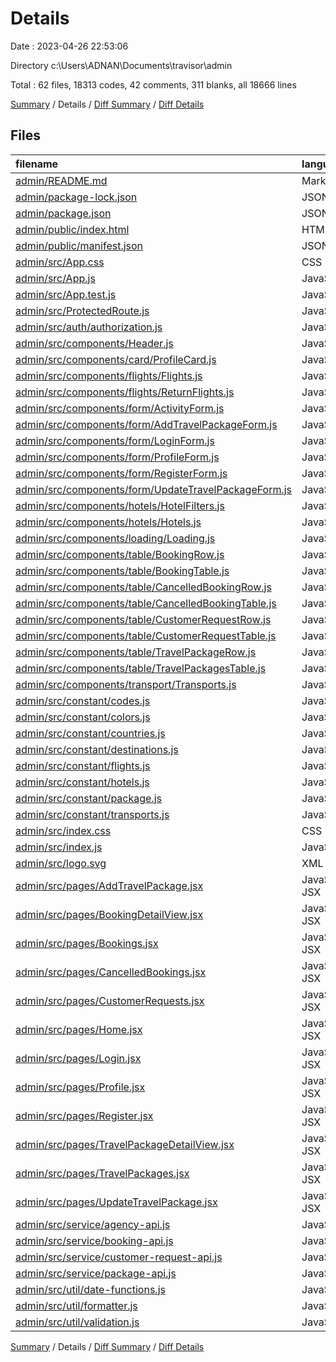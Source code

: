 # Details

Date : 2023-04-26 22:53:06

Directory c:\\Users\\ADNAN\\Documents\\travisor\\admin

Total : 62 files,  18313 codes, 42 comments, 311 blanks, all 18666 lines

[Summary](results.md) / Details / [Diff Summary](diff.md) / [Diff Details](diff-details.md)

## Files
| filename | language | code | comment | blank | total |
| :--- | :--- | ---: | ---: | ---: | ---: |
| [admin/README.md](/admin/README.md) | Markdown | 38 | 0 | 33 | 71 |
| [admin/package-lock.json](/admin/package-lock.json) | JSON | 12,897 | 0 | 1 | 12,898 |
| [admin/package.json](/admin/package.json) | JSON | 44 | 0 | 1 | 45 |
| [admin/public/index.html](/admin/public/index.html) | HTML | 26 | 23 | 1 | 50 |
| [admin/public/manifest.json](/admin/public/manifest.json) | JSON | 25 | 0 | 1 | 26 |
| [admin/src/App.css](/admin/src/App.css) | CSS | 33 | 0 | 6 | 39 |
| [admin/src/App.js](/admin/src/App.js) | JavaScript | 108 | 0 | 4 | 112 |
| [admin/src/App.test.js](/admin/src/App.test.js) | JavaScript | 7 | 0 | 2 | 9 |
| [admin/src/ProtectedRoute.js](/admin/src/ProtectedRoute.js) | JavaScript | 14 | 0 | 4 | 18 |
| [admin/src/auth/authorization.js](/admin/src/auth/authorization.js) | JavaScript | 7 | 0 | 2 | 9 |
| [admin/src/components/Header.js](/admin/src/components/Header.js) | JavaScript | 55 | 0 | 5 | 60 |
| [admin/src/components/card/ProfileCard.js](/admin/src/components/card/ProfileCard.js) | JavaScript | 100 | 0 | 6 | 106 |
| [admin/src/components/flights/Flights.js](/admin/src/components/flights/Flights.js) | JavaScript | 170 | 6 | 13 | 189 |
| [admin/src/components/flights/ReturnFlights.js](/admin/src/components/flights/ReturnFlights.js) | JavaScript | 180 | 6 | 13 | 199 |
| [admin/src/components/form/ActivityForm.js](/admin/src/components/form/ActivityForm.js) | JavaScript | 74 | 0 | 6 | 80 |
| [admin/src/components/form/AddTravelPackageForm.js](/admin/src/components/form/AddTravelPackageForm.js) | JavaScript | 657 | 0 | 22 | 679 |
| [admin/src/components/form/LoginForm.js](/admin/src/components/form/LoginForm.js) | JavaScript | 26 | 0 | 3 | 29 |
| [admin/src/components/form/ProfileForm.js](/admin/src/components/form/ProfileForm.js) | JavaScript | 118 | 0 | 4 | 122 |
| [admin/src/components/form/RegisterForm.js](/admin/src/components/form/RegisterForm.js) | JavaScript | 72 | 0 | 5 | 77 |
| [admin/src/components/form/UpdateTravelPackageForm.js](/admin/src/components/form/UpdateTravelPackageForm.js) | JavaScript | 709 | 0 | 22 | 731 |
| [admin/src/components/hotels/HotelFilters.js](/admin/src/components/hotels/HotelFilters.js) | JavaScript | 163 | 1 | 8 | 172 |
| [admin/src/components/hotels/Hotels.js](/admin/src/components/hotels/Hotels.js) | JavaScript | 161 | 0 | 14 | 175 |
| [admin/src/components/loading/Loading.js](/admin/src/components/loading/Loading.js) | JavaScript | 43 | 0 | 4 | 47 |
| [admin/src/components/table/BookingRow.js](/admin/src/components/table/BookingRow.js) | JavaScript | 52 | 0 | 4 | 56 |
| [admin/src/components/table/BookingTable.js](/admin/src/components/table/BookingTable.js) | JavaScript | 28 | 0 | 3 | 31 |
| [admin/src/components/table/CancelledBookingRow.js](/admin/src/components/table/CancelledBookingRow.js) | JavaScript | 56 | 0 | 4 | 60 |
| [admin/src/components/table/CancelledBookingTable.js](/admin/src/components/table/CancelledBookingTable.js) | JavaScript | 33 | 0 | 3 | 36 |
| [admin/src/components/table/CustomerRequestRow.js](/admin/src/components/table/CustomerRequestRow.js) | JavaScript | 29 | 0 | 3 | 32 |
| [admin/src/components/table/CustomerRequestTable.js](/admin/src/components/table/CustomerRequestTable.js) | JavaScript | 38 | 0 | 3 | 41 |
| [admin/src/components/table/TravelPackageRow.js](/admin/src/components/table/TravelPackageRow.js) | JavaScript | 33 | 0 | 4 | 37 |
| [admin/src/components/table/TravelPackagesTable.js](/admin/src/components/table/TravelPackagesTable.js) | JavaScript | 36 | 0 | 3 | 39 |
| [admin/src/components/transport/Transports.js](/admin/src/components/transport/Transports.js) | JavaScript | 81 | 0 | 6 | 87 |
| [admin/src/constant/codes.js](/admin/src/constant/codes.js) | JavaScript | 5 | 0 | 1 | 6 |
| [admin/src/constant/colors.js](/admin/src/constant/colors.js) | JavaScript | 16 | 0 | 1 | 17 |
| [admin/src/constant/countries.js](/admin/src/constant/countries.js) | JavaScript | 207 | 0 | 1 | 208 |
| [admin/src/constant/destinations.js](/admin/src/constant/destinations.js) | JavaScript | 18 | 0 | 1 | 19 |
| [admin/src/constant/flights.js](/admin/src/constant/flights.js) | JavaScript | 108 | 0 | 6 | 114 |
| [admin/src/constant/hotels.js](/admin/src/constant/hotels.js) | JavaScript | 421 | 0 | 2 | 423 |
| [admin/src/constant/package.js](/admin/src/constant/package.js) | JavaScript | 306 | 0 | 3 | 309 |
| [admin/src/constant/transports.js](/admin/src/constant/transports.js) | JavaScript | 56 | 0 | 1 | 57 |
| [admin/src/index.css](/admin/src/index.css) | CSS | 12 | 0 | 2 | 14 |
| [admin/src/index.js](/admin/src/index.js) | JavaScript | 11 | 3 | 3 | 17 |
| [admin/src/logo.svg](/admin/src/logo.svg) | XML | 1 | 0 | 0 | 1 |
| [admin/src/pages/AddTravelPackage.jsx](/admin/src/pages/AddTravelPackage.jsx) | JavaScript JSX | 36 | 0 | 5 | 41 |
| [admin/src/pages/BookingDetailView.jsx](/admin/src/pages/BookingDetailView.jsx) | JavaScript JSX | 234 | 0 | 9 | 243 |
| [admin/src/pages/Bookings.jsx](/admin/src/pages/Bookings.jsx) | JavaScript JSX | 43 | 0 | 3 | 46 |
| [admin/src/pages/CancelledBookings.jsx](/admin/src/pages/CancelledBookings.jsx) | JavaScript JSX | 43 | 0 | 3 | 46 |
| [admin/src/pages/CustomerRequests.jsx](/admin/src/pages/CustomerRequests.jsx) | JavaScript JSX | 44 | 0 | 4 | 48 |
| [admin/src/pages/Home.jsx](/admin/src/pages/Home.jsx) | JavaScript JSX | 79 | 0 | 3 | 82 |
| [admin/src/pages/Login.jsx](/admin/src/pages/Login.jsx) | JavaScript JSX | 27 | 0 | 4 | 31 |
| [admin/src/pages/Profile.jsx](/admin/src/pages/Profile.jsx) | JavaScript JSX | 10 | 0 | 3 | 13 |
| [admin/src/pages/Register.jsx](/admin/src/pages/Register.jsx) | JavaScript JSX | 25 | 0 | 2 | 27 |
| [admin/src/pages/TravelPackageDetailView.jsx](/admin/src/pages/TravelPackageDetailView.jsx) | JavaScript JSX | 230 | 0 | 7 | 237 |
| [admin/src/pages/TravelPackages.jsx](/admin/src/pages/TravelPackages.jsx) | JavaScript JSX | 39 | 0 | 3 | 42 |
| [admin/src/pages/UpdateTravelPackage.jsx](/admin/src/pages/UpdateTravelPackage.jsx) | JavaScript JSX | 36 | 0 | 7 | 43 |
| [admin/src/service/agency-api.js](/admin/src/service/agency-api.js) | JavaScript | 42 | 0 | 4 | 46 |
| [admin/src/service/booking-api.js](/admin/src/service/booking-api.js) | JavaScript | 38 | 0 | 3 | 41 |
| [admin/src/service/customer-request-api.js](/admin/src/service/customer-request-api.js) | JavaScript | 20 | 0 | 1 | 21 |
| [admin/src/service/package-api.js](/admin/src/service/package-api.js) | JavaScript | 47 | 0 | 4 | 51 |
| [admin/src/util/date-functions.js](/admin/src/util/date-functions.js) | JavaScript | 5 | 0 | 1 | 6 |
| [admin/src/util/formatter.js](/admin/src/util/formatter.js) | JavaScript | 41 | 3 | 10 | 54 |
| [admin/src/util/validation.js](/admin/src/util/validation.js) | JavaScript | 0 | 0 | 1 | 1 |

[Summary](results.md) / Details / [Diff Summary](diff.md) / [Diff Details](diff-details.md)